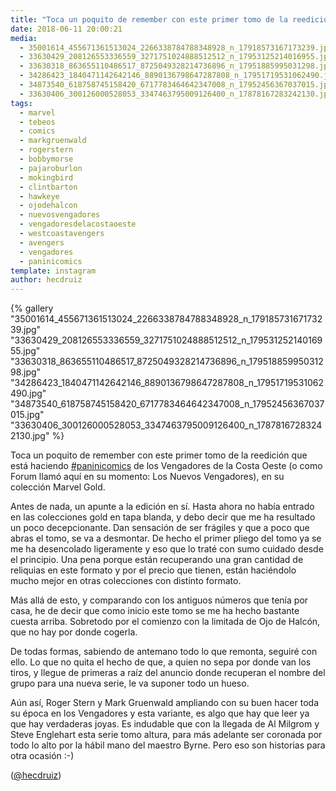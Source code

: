 ```yaml
---
title: "Toca un poquito de remember con este primer tomo de la reedición que está haciendo #paninicomics de los Vengadores de la Costa Oeste (o como Forum llamó aquí en su momento: Los Nuevos Vengadores)"
date: 2018-06-11 20:00:21
media: 
  - 35001614_455671361513024_2266338784788348928_n_17918573167173239.jpg
  - 33630429_208126553336559_3271751024888512512_n_17953125214016955.jpg
  - 33630318_863655110486517_8725049328214736896_n_17951885995031298.jpg
  - 34286423_1840471142642146_8890136798647287808_n_17951719531062490.jpg
  - 34873540_618758745158420_6717783464642347008_n_17952456367037015.jpg
  - 33630406_300126000528053_3347463795009126400_n_17878167283242130.jpg
tags: 
  - marvel
  - tebeos
  - comics
  - markgruenwald
  - rogerstern
  - bobbymorse
  - pajaroburlon
  - mokingbird
  - clintbarton
  - hawkeye
  - ojodehalcon
  - nuevosvengadores
  - vengadoresdelacostaoeste
  - westcoastavengers
  - avengers
  - vengadores
  - paninicomics
template: instagram
author: hecdruiz
---
```


{% gallery "35001614_455671361513024_2266338784788348928_n_17918573167173239.jpg" "33630429_208126553336559_3271751024888512512_n_17953125214016955.jpg" "33630318_863655110486517_8725049328214736896_n_17951885995031298.jpg" "34286423_1840471142642146_8890136798647287808_n_17951719531062490.jpg" "34873540_618758745158420_6717783464642347008_n_17952456367037015.jpg" "33630406_300126000528053_3347463795009126400_n_17878167283242130.jpg" %}

Toca un poquito de remember con este primer tomo de la reedición que está haciendo [#paninicomics](/etiquetas/paninicomics) de los Vengadores de la Costa Oeste (o como Forum llamó aquí en su momento: Los Nuevos Vengadores), en su colección Marvel Gold.

Antes de nada, un apunte a la edición en sí. Hasta ahora no había entrado en las colecciones gold en tapa blanda, y debo decir que me ha resultado un poco decepcionante. Dan sensación de ser frágiles y que a poco que abras el tomo, se va a desmontar. De hecho el primer pliego del tomo ya se me ha desencolado ligeramente y eso que lo traté con sumo cuidado desde el principio. Una pena porque están recuperando una gran cantidad de reliquias en este formato y por el precio que tienen, están haciéndolo mucho mejor en otras colecciones con distinto formato.

Más allá de esto, y comparando con los antiguos números que tenía por casa, he de decir que como inicio este tomo se me ha hecho bastante cuesta arriba. Sobretodo por el comienzo con la limitada de Ojo de Halcón, que no hay por donde cogerla.

De todas formas, sabiendo de antemano todo lo que remonta, seguiré con ello. Lo que no quita el hecho de que, a quien no sepa por donde van los tiros, y llegue de primeras a raíz del anuncio donde recuperan el nombre del grupo para una nueva serie, le va suponer todo un hueso.

Aún así, Roger Stern y Mark Gruenwald ampliando con su buen hacer toda su época en los Vengadores y esta variante, es algo que hay que leer ya que hay verdaderas joyas. Es indudable que con la llegada de Al Milgrom y Steve Englehart esta serie tomo altura, para más adelante ser coronada por todo lo alto por la hábil mano del maestro Byrne. Pero eso son historias para otra ocasión :-)

([@hecdruiz](https://instagram.com/hecdruiz))
